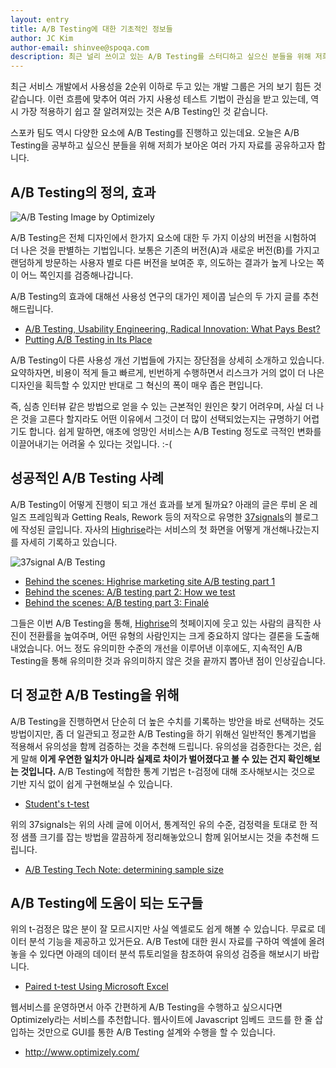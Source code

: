 ```yaml
---
layout: entry
title: A/B Testing에 대한 기초적인 정보들
author: JC Kim
author-email: shinvee@spoqa.com
description: 최근 널리 쓰이고 있는 A/B Testing를 스터디하고 싶으신 분들을 위해 저희들이 보아온 여러가지 자료를 공유하고자 합니다.
---
```


최근 서비스 개발에서 사용성을 2순위 이하로 두고 있는 개발 그룹은 거의 보기 힘든 것 같습니다. 이런 흐름에 맞추어 여러 가지 사용성 테스트 기법이 관심을 받고 있는데, 역시 가장 적용하기 쉽고 잘 알려져있는 것은 A/B Testing인 것 같습니다. 

스포카 팀도 역시 다양한 요소에 A/B Testing를 진행하고 있는데요. 오늘은 A/B Testing을 공부하고 싶으신 분들을 위해 저희가 보아온 여러 가지 자료를 공유하고자 합니다.

A/B Testing의 정의, 효과
---
![A/B Testing Image by Optimizely](http://optimizely-marketer-assets.s3.amazonaws.com/pages/split-testing/three_screens.png)

A/B Testing은 전체 디자인에서 한가지 요소에 대한 두 가지 이상의 버전을 시험하여 더 나은 것을 판별하는 기법입니다. 보통은 기존의 버전(A)과 새로운 버전(B)를 가지고 랜덤하게 방문하는 사용자 별로 다른 버전을 보여준 후, 의도하는 결과가 높게 나오는 쪽이 어느 쪽인지를 검증해나갑니다.

A/B Testing의 효과에 대해선 사용성 연구의 대가인 제이콥 닐슨의 두 가지 글를 추천해드립니다.
 
 - [A/B Testing, Usability Engineering, Radical Innovation: What Pays Best?](http://www.useit.com/alertbox/innovation.html)
 - [Putting A/B Testing in Its Place](http://www.useit.com/alertbox/20050815.html)

A/B Testing이 다른 사용성 개선 기법들에 가지는 장단점을 상세히 소개하고 있습니다. 요약하자면, 비용이 적게 들고 빠르게, 빈번하게 수행하면서 리스크가 거의 없이 더 나은 디자인을 획득할 수 있지만 반대로 그 혁신의 폭이 매우 좁은 편입니다. 

즉, 심층 인터뷰 같은 방법으로 얻을 수 있는 근본적인 원인은 찾기 어려우며, 사실 더 나은 것을 고른다 할지라도 어떤 이유에서 그것이 더 많이 선택되었는지는 규명하기 어렵기도 합니다. 쉽게 말하면, 애초에 엉망인 서비스는 A/B Testing 정도로 극적인 변화를 이끌어내기는 어려울 수 있다는 것입니다. :-(

성공적인 A/B Testing 사례
---
A/B Testing이 어떻게 진행이 되고 개선 효과를 보게 될까요? 아래의 글은 루비 온 레일즈 프레임웍과 Getting Reals, Rework 등의 저작으로 유명한 [37signals]의 블로그에 작성된 글입니다. 자사의 [Highrise]라는 서비스의 첫 화면을 어떻게 개선해나갔는지를 자세히 기록하고 있습니다.

![37signal A/B Testing](http://s3.amazonaws.com/37assets/svn/706-summary.png)

 - [Behind the scenes: Highrise marketing site A/B testing part 1](http://37signals.com/svn/posts/2977-behind-the-scenes-highrise-marketing-site-ab-testing-part-1)
 - [Behind the scenes: A/B testing part 2: How we test](http://37signals.com/svn/posts/2983-behind-the-scenes-ab-testing-part-2-how-we-test)
 - [Behind the scenes: A/B testing part 3: Finalé](http://37signals.com/svn/posts/2991-behind-the-scenes-ab-testing-part-3-final)

그들은 이번 A/B Testing을 통해, [Highrise]의 첫페이지에 웃고 있는 사람의 큼직한 사진이 전환률을 높여주며, 어떤 유형의 사람인지는 크게 중요하지 않다는 결론을 도출해내었습니다. 어느 정도 유의미한 수준의 개선을 이루어낸 이후에도, 지속적인 A/B Testing을 통해 유의미한 것과 유의미하지 않은 것을 끝까지 뽑아낸 점이 인상깊습니다.

더 정교한 A/B Testing을 위해
---
A/B Testing을 진행하면서 단순히 더 높은 수치를 기록하는 방안을 바로 선택하는 것도 방법이지만, 좀 더 일관되고 정교한 A/B Testing을 하기 위해선 일반적인 통계기법을 적용해서 유의성을 함께 검증하는 것을 추천해 드립니다. 유의성을 검증한다는 것은, 쉽게 말해 **이게 우연한 일치가 아니라 실제로 차이가 벌어졌다고 볼 수 있는 건지 확인해보는 것입니다.** A/B Testing에 적합한 통계 기법은 t-검정에 대해 조사해보시는 것으로 기반 지식 없이 쉽게 구현해보실 수 있습니다.

 - [Student's t-test](http://en.wikipedia.org/wiki/Student's_t-test)

위의 37signals는 위의 사례 글에 이어서, 통계적인 유의 수준, 검정력을 토대로 한 적정 샘플 크기를 잡는 방법을 깔끔하게 정리해놓았으니 함께 읽어보시는 것을 추천해 드립니다.

 - [A/B Testing Tech Note: determining sample size](http://37signals.com/svn/posts/3004-ab-testing-tech-note-determining-sample-size)

A/B Testing에 도움이 되는 도구들
---
위의 t-검정은 많은 분이 잘 모르시지만 사실 엑셀로도 쉽게 해볼 수 있습니다. 무료로 데이터 분석 기능을 제공하고 있거든요. A/B Test에 대한 원시 자료를 구하여 엑셀에 올려놓을 수 있다면 아래의 데이터 분석 튜토리얼을 참조하여 유의성 검증을 해보시기 바랍니다.

 - [Paired t-test Using Microsoft Excel](http://www.stattutorials.com/EXCEL/EXCEL_TTEST2.html) 

웹서비스를 운영하면서 아주 간편하게 A/B Testing을 수행하고 싶으시다면 Optimizely라는 서비스를 추천합니다. 웹사이트에 Javascript 임베드 코드를 한 줄 삽입하는 것만으로 GUI를 통한 A/B Testing 설계와 수행을 할 수 있습니다.

 - <http://www.optimizely.com/>

   [Highrise]: http://highrisehq.com/
   [37signals]: http://37signals.com/

